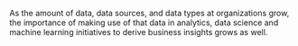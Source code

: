 As the amount of data, data sources, and data types at organizations grow, the importance of making use of that data in analytics, data science and machine learning initiatives to derive business insights grows as well.

